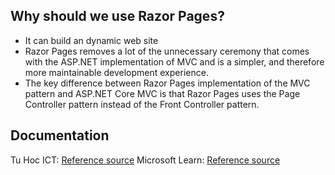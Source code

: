
## Why should we use Razor Pages?
 - It can build an dynamic web site
 - Razor Pages removes a lot of the unnecessary ceremony that comes with the ASP.NET implementation of MVC and is a simpler, and therefore more maintainable development experience.
 - The key difference between Razor Pages implementation of the MVC pattern and ASP.NET Core MVC is that Razor Pages uses the Page Controller pattern instead of the Front Controller pattern.
 
## Documentation

Tu Hoc ICT: [Reference source]((https://tuhocict.com/asp-net-core-razor-pages-gioi-thieu-cai-dat/))
Microsoft Learn: [Reference source]((https://learn.microsoft.com/en-us/aspnet/core/tutorials/razor-pages/razor-pages-start?view=aspnetcore-8.0&tabs=visual-studio))
